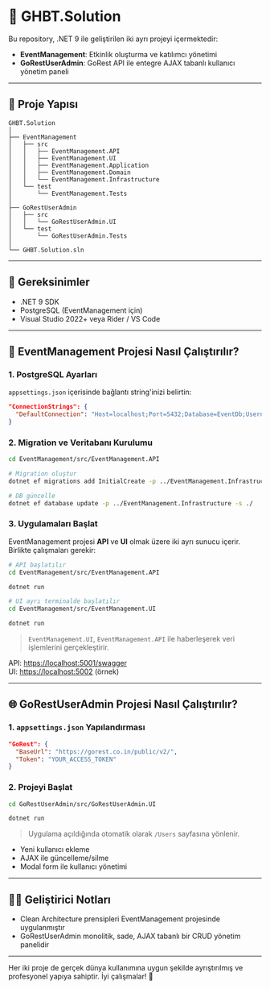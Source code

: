 # 📘 GHBT.Solution

Bu repository, .NET 9 ile geliştirilen iki ayrı projeyi içermektedir:

- **EventManagement**: Etkinlik oluşturma ve katılımcı yönetimi
- **GoRestUserAdmin**: GoRest API ile entegre AJAX tabanlı kullanıcı yönetim paneli

---

## 📂 Proje Yapısı
```
GHBT.Solution
│
├── EventManagement
│   ├── src
│   │   ├── EventManagement.API
│   │   ├── EventManagement.UI
│   │   ├── EventManagement.Application
│   │   ├── EventManagement.Domain
│   │   └── EventManagement.Infrastructure
│   └── test
│       └── EventManagement.Tests
│
├── GoRestUserAdmin
│   ├── src
│   │   └── GoRestUserAdmin.UI
│   └── test
│       └── GoRestUserAdmin.Tests
│
└── GHBT.Solution.sln
```

---

## 🧪 Gereksinimler
- .NET 9 SDK
- PostgreSQL (EventManagement için)
- Visual Studio 2022+ veya Rider / VS Code

---

## 🚀 EventManagement Projesi Nasıl Çalıştırılır?

### 1. PostgreSQL Ayarları
`appsettings.json` içerisinde bağlantı string'inizi belirtin:

```json
"ConnectionStrings": {
  "DefaultConnection": "Host=localhost;Port=5432;Database=EventDb;Username=postgres;Password=yourpassword"
}
```

### 2. Migration ve Veritabanı Kurulumu
```bash
cd EventManagement/src/EventManagement.API

# Migration oluştur
dotnet ef migrations add InitialCreate -p ../EventManagement.Infrastructure -s ./

# DB güncelle
dotnet ef database update -p ../EventManagement.Infrastructure -s ./
```

### 3. Uygulamaları Başlat
EventManagement projesi **API** ve **UI** olmak üzere iki ayrı sunucu içerir. Birlikte çalışmaları gerekir:

```bash
# API başlatılır
cd EventManagement/src/EventManagement.API

dotnet run
```

```bash
# UI ayrı terminalde başlatılır
cd EventManagement/src/EventManagement.UI

dotnet run
```

> `EventManagement.UI`, `EventManagement.API` ile haberleşerek veri işlemlerini gerçekleştirir.

API: [https://localhost:5001/swagger](https://localhost:5001/swagger)  
UI: [https://localhost:5002](https://localhost:5002) (örnek)


---

## 🌐 GoRestUserAdmin Projesi Nasıl Çalıştırılır?

### 1. `appsettings.json` Yapılandırması
```json
"GoRest": {
  "BaseUrl": "https://gorest.co.in/public/v2/",
  "Token": "YOUR_ACCESS_TOKEN"
}
```

### 2. Projeyi Başlat
```bash
cd GoRestUserAdmin/src/GoRestUserAdmin.UI

dotnet run
```

> Uygulama açıldığında otomatik olarak `/Users` sayfasına yönlenir.

- Yeni kullanıcı ekleme
- AJAX ile güncelleme/silme
- Modal form ile kullanıcı yönetimi

---

## 👨‍💻 Geliştirici Notları
- Clean Architecture prensipleri EventManagement projesinde uygulanmıştır
- GoRestUserAdmin monolitik, sade, AJAX tabanlı bir CRUD yönetim panelidir


---

Her iki proje de gerçek dünya kullanımına uygun şekilde ayrıştırılmış ve profesyonel yapıya sahiptir. İyi çalışmalar! 🚀
